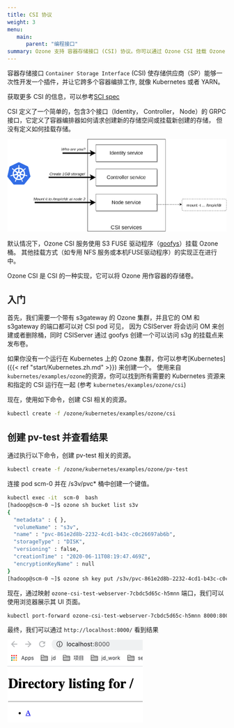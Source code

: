 ```yaml
---
title: CSI 协议
weight: 3
menu:
   main:
      parent: "编程接口"
summary: Ozone 支持 容器存储接口 (CSI) 协议。你可以通过 Ozone CSI 挂载 Ozone 桶的方式使用 Ozone。
---
```


<!---
  Licensed to the Apache Software Foundation (ASF) under one or more
  contributor license agreements.  See the NOTICE file distributed with
  this work for additional information regarding copyright ownership.
  The ASF licenses this file to You under the Apache License, Version 2.0
  (the "License"); you may not use this file except in compliance with
  the License.  You may obtain a copy of the License at

      http://www.apache.org/licenses/LICENSE-2.0

  Unless required by applicable law or agreed to in writing, software
  distributed under the License is distributed on an "AS IS" BASIS,
  WITHOUT WARRANTIES OR CONDITIONS OF ANY KIND, either express or implied.
  See the License for the specific language governing permissions and
  limitations under the License.
-->

容器存储接口 `Container Storage Interface` (CSI) 使存储供应商（SP）能够一次性开发一个插件，并让它跨多个容器编排工作,
就像 Kubernetes 或者 YARN。

获取更多 CSI 的信息，可以参考[SCI spec](https://github.com/container-storage-interface/spec/blob/master/spec.md)

CSI 定义了一个简单的，包含3个接口（Identity， Controller， Node）的 GRPC 接口，它定义了容器编排器如何请求创建新的存储空间或挂载新创建的存储，
但没有定义如何挂载存储。

![CSI](CSI.png)

默认情况下，Ozone CSI 服务使用 S3 FUSE 驱动程序（[goofys](https://github.com/kahing/goofys)）挂载 Ozone 桶。
其他挂载方式（如专用 NFS 服务或本机FUSE驱动程序）的实现正在进行中。



Ozone CSI 是 CSI 的一种实现，它可以将 Ozone 用作容器的存储卷。 

## 入门

首先，我们需要一个带有 s3gateway 的 Ozone 集群，并且它的 OM 和 s3gateway 的端口都可以对 CSI pod 可见，
因为 CSIServer 将会访问 OM 来创建或者删除桶，同时 CSIServer 通过 goofys 创建一个可以访问 s3g 的挂载点来发布卷。 

如果你没有一个运行在 Kubernetes 上的 Ozone 集群，你可以参考[Kubernetes]({{< ref "start/Kubernetes.zh.md" >}}) 来创建一个。
使用来自 `kubernetes/examples/ozone`的资源，你可以找到所有需要的 Kubernetes 资源来和指定的 CSI 运行在一起
(参考 `kubernetes/examples/ozone/csi`)   

现在，使用如下命令，创建 CSI 相关的资源。

```bash
kubectl create -f /ozone/kubernetes/examples/ozone/csi
```

## 创建 pv-test 并查看结果

通过执行以下命令，创建 pv-test 相关的资源。

```bash
kubectl create -f /ozone/kubernetes/examples/ozone/pv-test
```

连接 pod scm-0 并在 /s3v/pvc* 桶中创建一个键值。

```bash
kubectl exec -it  scm-0  bash
[hadoop@scm-0 ~]$ ozone sh bucket list s3v
{
  "metadata" : { },
  "volumeName" : "s3v",
  "name" : "pvc-861e2d8b-2232-4cd1-b43c-c0c26697ab6b",
  "storageType" : "DISK",
  "versioning" : false,
  "creationTime" : "2020-06-11T08:19:47.469Z",
  "encryptionKeyName" : null
}
[hadoop@scm-0 ~]$ ozone sh key put /s3v/pvc-861e2d8b-2232-4cd1-b43c-c0c26697ab6b/A LICENSE.txt
```

现在，通过映射 `ozone-csi-test-webserver-7cbdc5d65c-h5mnn` 端口，我们可以使用浏览器展示其 UI 页面。

```bash
kubectl port-forward ozone-csi-test-webserver-7cbdc5d65c-h5mnn 8000:8000
```

最终，我们可以通过 `http://localhost:8000/` 看到结果

![pvtest-webui](pvtest-webui.png)

